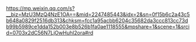 
https://mp.weixin.qq.com/s?__biz=MzU3MzQ4NzE1OA==&mid=2247485443&idx=2&sn=0f15b6c2a43c5b648a0829f2516db313&chksm=fcc1a95acbb6204c35682da3ccc813cc73db99b5989ce1dda152b003e8b526b1fa0ae1118555&mpshare=1&scene=1&srcid=0703x2dC56N7LjOwHuhI2ora#rd
